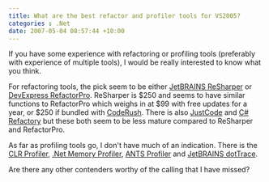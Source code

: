 ```yaml
---
title: What are the best refactor and profiler tools for VS2005?
categories : .Net
date: 2007-05-04 08:57:44 +10:00
---
```


If you have some experience with refactoring or profiling tools (preferably with experience of multiple tools), I would be really interested to know what you think.

For refactoring tools, the pick seem to be either [JetBRAINS ReSharper][0] or [DevExpress RefactorPro][1]. ReSharper is $250 and seems to have similar functions to RefactorPro which weighs in at $99 with free updates for a year, or $250 if bundled with [CodeRush][2]. There is also [JustCode][3] and [C# Refactory][4] but these both seem to be less mature compared to ReSharper and RefactorPro.

As far as profiling tools go, I don't have much of an indication. There is the [CLR Profiler][5], [.Net Memory Profiler][6], [ANTS Profiler][7] and [JetBRAINS dotTrace][8].

Are there any other contenders worthy of the calling that I have missed?

[0]: http://www.jetbrains.com/resharper/
[1]: http://www.devexpress.com/Products/NET/IDETools/Refactor/Index.xml
[2]: http://www.devexpress.com/Products/NET/IDETools/CodeRush/Index.xml
[3]: http://www.omnicore.com/en/justcode.htm
[4]: http://www.xtreme-simplicity.net/CSharpRefactory.html
[5]: http://www.microsoft.com/downloads/details.aspx?FamilyId=86CE6052-D7F4-4AEB-9B7A-94635BEEBDDA&amp;displaylang=en
[6]: http://memprofiler.com/Default.htm
[7]: http://www.red-gate.com/products/ants_profiler/index.htm
[8]: http://www.jetbrains.com/profiler/
